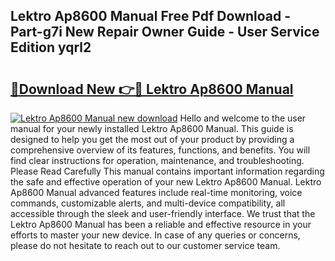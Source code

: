 ## Lektro Ap8600 Manual Free Pdf Download - Part-g7i New Repair Owner Guide - User Service Edition yqrl2

# <h2><a href="http://bc12525.oget.top/?id=Lektro+Ap8600+Manual">🔗Download New 👉🔴 Lektro Ap8600 Manual</a></h2>

[![Lektro Ap8600 Manual new download](https://i.imgur.com/5g1atiW.png)](http://bc12525.oget.top/?id=Lektro+Ap8600+Manual)
Hello and welcome to the user manual for your newly installed Lektro Ap8600 Manual. This guide is designed to help you get the most out of your product by providing a comprehensive overview of its features, functions, and benefits. You will find clear instructions for operation, maintenance, and troubleshooting. Please Read Carefully This manual contains important information regarding the safe and effective operation of your new Lektro Ap8600 Manual. Lektro Ap8600 Manual advanced features include real-time monitoring, voice commands, customizable alerts, and multi-device compatibility, all accessible through the sleek and user-friendly interface. We trust that the Lektro Ap8600 Manual has been a reliable and effective resource in your efforts to master your new device. In case of any queries or concerns, please do not hesitate to reach out to our customer service team.

